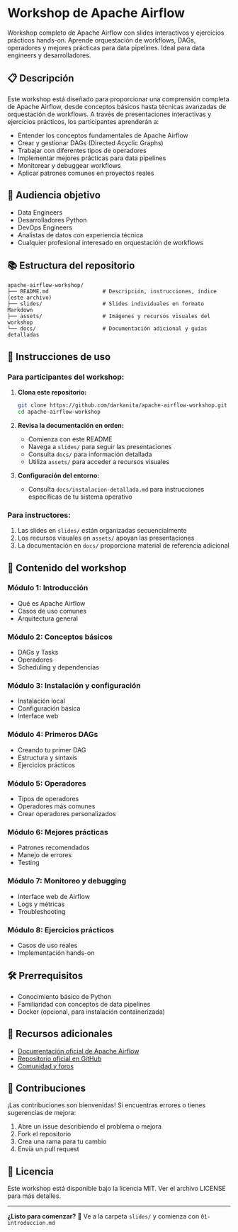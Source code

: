 # Workshop de Apache Airflow

Workshop completo de Apache Airflow con slides interactivos y ejercicios prácticos hands-on. Aprende orquestación de workflows, DAGs, operadores y mejores prácticas para data pipelines. Ideal para data engineers y desarrolladores.

## 📋 Descripción

Este workshop está diseñado para proporcionar una comprensión completa de Apache Airflow, desde conceptos básicos hasta técnicas avanzadas de orquestación de workflows. A través de presentaciones interactivas y ejercicios prácticos, los participantes aprenderán a:

- Entender los conceptos fundamentales de Apache Airflow
- Crear y gestionar DAGs (Directed Acyclic Graphs)
- Trabajar con diferentes tipos de operadores
- Implementar mejores prácticas para data pipelines
- Monitorear y debuggear workflows
- Aplicar patrones comunes en proyectos reales

## 🎯 Audiencia objetivo

- Data Engineers
- Desarrolladores Python
- DevOps Engineers
- Analistas de datos con experiencia técnica
- Cualquier profesional interesado en orquestación de workflows

## 📚 Estructura del repositorio

```
apache-airflow-workshop/
├── README.md                 # Descripción, instrucciones, índice (este archivo)
├── slides/                   # Slides individuales en formato Markdown
├── assets/                   # Imágenes y recursos visuales del workshop
└── docs/                     # Documentación adicional y guías detalladas
```

## 🚀 Instrucciones de uso

### Para participantes del workshop:

1. **Clona este repositorio:**
   ```bash
   git clone https://github.com/darkanita/apache-airflow-workshop.git
   cd apache-airflow-workshop
   ```

2. **Revisa la documentación en orden:**
   - Comienza con este README
   - Navega a `slides/` para seguir las presentaciones
   - Consulta `docs/` para información detallada
   - Utiliza `assets/` para acceder a recursos visuales

3. **Configuración del entorno:**
   - Consulta `docs/instalacion-detallada.md` para instrucciones específicas de tu sistema operativo

### Para instructores:

1. Las slides en `slides/` están organizadas secuencialmente
2. Los recursos visuales en `assets/` apoyan las presentaciones
3. La documentación en `docs/` proporciona material de referencia adicional

## 📖 Contenido del workshop

### Módulo 1: Introducción
- Qué es Apache Airflow
- Casos de uso comunes
- Arquitectura general

### Módulo 2: Conceptos básicos
- DAGs y Tasks
- Operadores
- Scheduling y dependencias

### Módulo 3: Instalación y configuración
- Instalación local
- Configuración básica
- Interface web

### Módulo 4: Primeros DAGs
- Creando tu primer DAG
- Estructura y sintaxis
- Ejercicios prácticos

### Módulo 5: Operadores
- Tipos de operadores
- Operadores más comunes
- Crear operadores personalizados

### Módulo 6: Mejores prácticas
- Patrones recomendados
- Manejo de errores
- Testing

### Módulo 7: Monitoreo y debugging
- Interface web de Airflow
- Logs y métricas
- Troubleshooting

### Módulo 8: Ejercicios prácticos
- Casos de uso reales
- Implementación hands-on

## 🛠️ Prerrequisitos

- Conocimiento básico de Python
- Familiaridad con conceptos de data pipelines
- Docker (opcional, para instalación containerizada)

## 📝 Recursos adicionales

- [Documentación oficial de Apache Airflow](https://airflow.apache.org/docs/)
- [Repositorio oficial en GitHub](https://github.com/apache/airflow)
- [Comunidad y foros](https://airflow.apache.org/community/)

## 🤝 Contribuciones

¡Las contribuciones son bienvenidas! Si encuentras errores o tienes sugerencias de mejora:

1. Abre un issue describiendo el problema o mejora
2. Fork el repositorio
3. Crea una rama para tu cambio
4. Envía un pull request

## 📄 Licencia

Este workshop está disponible bajo la licencia MIT. Ver el archivo LICENSE para más detalles.

---

**¿Listo para comenzar?** 🚀 Ve a la carpeta `slides/` y comienza con `01-introduccion.md`
